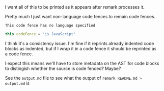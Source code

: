 I want all of this to be printed as it appears after remark processes it.

Pretty much I just want non-language code fences to remain code fences.

    This code fence has no language specified

```javascript
this.codeFence = 'is JavaScript'
```

I think it's a consistency issue. I'm fine if it reprints already indented code blocks as indented, but if I wrap it in a code fence it should be reprinted as a code fence.

I expect this means we'll have to store metadata on the AST for code blocks to distingish whether the source is code fenced? Maybe?

See the `output.md` file to see what the output of `remark README.md > output.md` is
